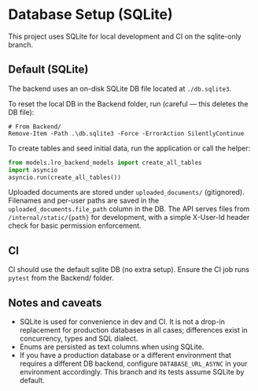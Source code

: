 # Database Setup (SQLite)

This project uses SQLite for local development and CI on the sqlite-only branch.

## Default (SQLite)

The backend uses an on-disk SQLite DB file located at `./db.sqlite3`.

To reset the local DB in the Backend folder, run (careful — this deletes the DB file):

```pwsh
# From Backend/
Remove-Item -Path .\db.sqlite3 -Force -ErrorAction SilentlyContinue
```

To create tables and seed initial data, run the application or call the helper:

```python
from models.lro_backend_models import create_all_tables
import asyncio
asyncio.run(create_all_tables())
```

Uploaded documents are stored under `uploaded_documents/` (gitignored). Filenames and per-user paths are saved in the `uploaded_documents.file_path` column in the DB. The API serves files from `/internal/static/{path}` for development, with a simple X-User-Id header check for basic permission enforcement.

## CI

CI should use the default sqlite DB (no extra setup). Ensure the CI job runs `pytest` from the Backend/ folder.

## Notes and caveats

- SQLite is used for convenience in dev and CI. It is not a drop-in replacement for production databases in all cases; differences exist in concurrency, types and SQL dialect.
- Enums are persisted as text columns when using SQLite.
- If you have a production database or a different environment that requires a different DB backend, configure `DATABASE_URL_ASYNC` in your environment accordingly. This branch and its tests assume SQLite by default.
